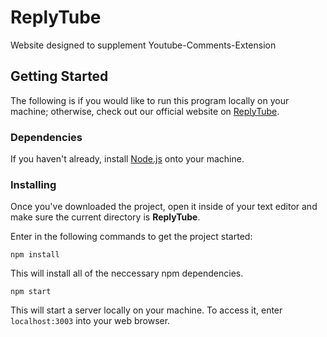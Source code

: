 # ReplyTube
Website designed to supplement Youtube-Comments-Extension

## Getting Started
The following is if you would like to run this program locally on your machine; otherwise, check out our official website on [ReplyTube](https://replytu.be/).
### Dependencies
If you haven't already, install [Node.js](https://nodejs.org/en/download/) onto your machine.
### Installing
Once you've downloaded the project, open it inside of your text editor and make sure the current directory is **ReplyTube**.

Enter in the following commands to get the project started:  

```
npm install
```

This will install all of the neccessary npm dependencies.

```
npm start
```

This will start a server locally on your machine. To access it, enter ```localhost:3003``` into your web browser.
